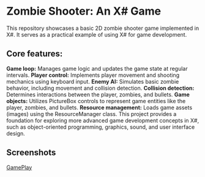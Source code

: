 # Zombie Shooter: An X# Game

This repository showcases a basic 2D zombie shooter game implemented in X#. It serves as a practical example of using X# for game development.

## Core features:

**Game loop:** Manages game logic and updates the game state at regular intervals.
**Player control:** Implements player movement and shooting mechanics using keyboard input.
**Enemy AI:** Simulates basic zombie behavior, including movement and collision detection.
**Collision detection:** Determines interactions between the player, zombies, and bullets.
**Game objects:** Utilizes PictureBox controls to represent game entities like the player, zombies, and bullets.
**Resource management:** Loads game assets (images) using the ResourceManager class.
This project provides a foundation for exploring more advanced game development concepts in X#, such as object-oriented programming, graphics, sound, and user interface design.

## Screenshots
[GamePlay](images/Screenshot_1.png)
